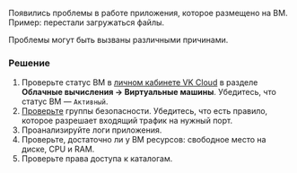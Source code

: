 Появились проблемы в работе приложения, которое размещено на ВМ. Пример: перестали загружаться файлы.

Проблемы могут быть вызваны различными причинами.

### Решение

1. Проверьте статус ВМ в [личном кабинете VK Cloud](https://msk.cloud.vk.com/app/) в разделе **Облачные вычисления → Виртуальные машины**. Убедитесь, что статус ВМ — `Активный`.
1. [Проверьте](/ru/networks/vnet/instructions/secgroups#view_secgroups) группы безопасности. Убедитесь, что есть правило, которое разрешает входящий трафик на нужный порт.
1. Проанализируйте логи приложения.
1. Проверьте, достаточно ли у ВМ ресурсов: свободное место на диске, CPU и RAM.
1. Проверьте права доступа к каталогам.
